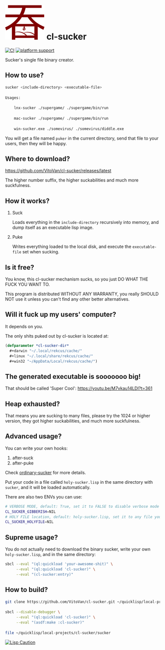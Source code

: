 # ![Icon](sucker.png) cl-sucker
[![CI](https://github.com/VitoVan/cl-sucker/actions/workflows/main.yml/badge.svg)](https://github.com/VitoVan/cl-sucker/actions/workflows/main.yml) [![platform support](https://img.shields.io/badge/platform-Linux%20%7C%20macOS%20%7C%20Windows-blue.svg)](https://github.com/VitoVan/cl-sucker/releases/latest)

Sucker's single file binary creator.

## How to use?

```bash
sucker <include-directory> <executable-file>

Usages:

    lnx-sucker ./supergame/ ./supergame/bin/run

    mac-sucker ./supergame/ ./supergame/bin/run

    win-sucker.exe ./somevirus/ ./somevirus/diddle.exe
```

You will get a file named `puker` in the current directory, send that file to your users, then they will be happy.

## Where to download?

https://github.com/VitoVan/cl-sucker/releases/latest

The higher number suffix, the higher suckabilities and much more suckfulness.

## How it works?

1. Suck

   Loads everything in the `include-directory` recursively into memory, and dump itself as an executable lisp image.

2. Puke

   Writes everything loaded to the local disk, and execute the `executable-file` set when sucking.

## Is it free?

You know, this cl-sucker mechanism sucks, so you just DO WHAT THE FUCK YOU WANT TO.

This program is distributed WITHOUT ANY WARRANTY, you really SHOULD NOT use it unless you can't find any other better alternatives.

## Will it fuck up my users' computer?

It depends on you.

The only shits puked out by cl-sucker is located at:

```lisp
(defparameter *cl-sucker-dir*
  #+darwin "~/.local/rekcus/cache/"
  #+linux "~/.local/share/rekcus/cache/"
  #+win32 "~/AppData/Local/rekcus/cache/")
```

## The generated executable is sooooooo big!

That should be called 'Super Cool': https://youtu.be/M7vkau14LDI?t=361

## Heap exhausted?

That means you are sucking to many files, please try the 1024 or higher version, they got higher suckabilities, and much more suckfulness.

## Advanced usage?

You can write your own hooks:

1. after-suck
2. after-puke

Check [ordinary-sucker](https://github.com/VitoVan/cl-sucker/blob/main/ordinary-sucker.lisp) for more details.

Put your code in a file called `holy-sucker.lisp` in the same directory with `sucker`, and it will be loaded automatically.

There are also two ENVs you can use:

```bash
# VERBOSE MODE, default: True, set it to FALSE to disable verbose mode
CL_SUCKER_GIBBERISH=NIL
# HOLY FILE location, default: holy-sucker.lisp, set it to any file you want
CL_SUCKER_HOLYFILE=NIL
```

## Supreme usage?

You do not actually need to download the binary sucker, write your own `holy-sucker.lisp`, and in the same directory:

```bash
sbcl --eval "(ql:quickload 'your-awesome-shit)" \
     --eval "(ql:quickload 'cl-sucker)" \
     --eval "(cl-sucker:entry)"
```

## How to build?

```bash
git clone https://github.com/VitoVan/cl-sucker.git ~/quicklisp/local-projects/cl-sucker

sbcl --disable-debugger \
     --eval "(ql:quickload 'cl-sucker)" \
     --eval "(asdf:make :cl-sucker)"

file ~/quicklisp/local-projects/cl-sucker/sucker
```

[![Lisp Caution](http://www.lisperati.com/lisplogo_warning2_256.png)](http://www.lisperati.com/logo.html)
